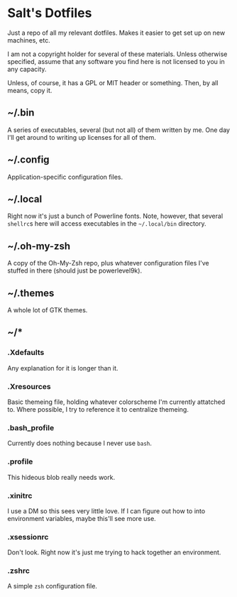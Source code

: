 # Salt's Dotfiles
Just a repo of all my relevant dotfiles. Makes it easier to get set up on new machines, etc.

I am not a copyright holder for several of these materials. Unless otherwise specified, assume that any software you find here is not licensed to you in any capacity.

Unless, of course, it has a GPL or MIT header or something. Then, by all means, copy it.

## ~/.bin
A series of executables, several (but not all) of them written by me. One day I'll get around to writing up licenses for all of them.

## ~/.config
Application-specific configuration files.

## ~/.local
Right now it's just a bunch of Powerline fonts. Note, however, that several `shellrc`s here will access executables in the `~/.local/bin` directory.

## ~/.oh-my-zsh
A copy of the Oh-My-Zsh repo, plus whatever configuration files I've stuffed in there (should just be powerlevel9k).

## ~/.themes
A whole lot of GTK themes.

## ~/\*
### .Xdefaults
Any explanation for it is longer than it.

### .Xresources
Basic themeing file, holding whatever colorscheme I'm currently attatched to. Where possible, I try to reference it to centralize themeing.

### .bash\_profile
Currently does nothing because I never use `bash`.

### .profile
This hideous blob really needs work.

### .xinitrc
I use a DM so this sees very little love. If I can figure out how to into environment variables, maybe this'll see more use.

### .xsessionrc
Don't look. Right now it's just me trying to hack together an environment.

### .zshrc
A simple `zsh` configuration file.
